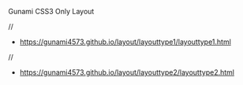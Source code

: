 Gunami CSS3 Only Layout

//
- https://gunami4573.github.io/layout/layouttype1/layouttype1.html

//
- https://gunami4573.github.io/layout/layouttype2/layouttype2.html